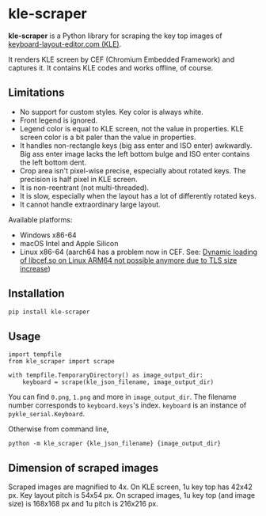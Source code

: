 # kle-scraper

**kle-scraper** is a Python library for scraping the key top images of 
[keyboard-layout-editor.com (KLE)](http://www.keyboard-layout-editor.com/).

It renders KLE screen by CEF (Chromium Embedded Framework) and captures it. 
It contains KLE codes and works offline, of course.

## Limitations

- No support for custom styles. Key color is always white.
- Front legend is ignored.
- Legend color is equal to KLE screen, not the value in properties. KLE screen color is 
a bit paler than the value in properties.
- It handles non-rectangle keys (big ass enter and ISO enter) awkwardly. Big ass enter image 
lacks the left bottom bulge and ISO enter contains the left bottom dent.
- Crop area isn't pixel-wise precise, especially about rotated keys. The precision is half pixel 
in KLE screen.
- It is non-reentrant (not multi-threaded).
- It is slow, especially when the layout has a lot of differently rotated keys.
- It cannot handle extraordinary large layout.

Available platforms:

- Windows x86-64
- macOS Intel and Apple Silicon
- Linux x86-64 (aarch64 has a problem now in CEF. See: [Dynamic loading of libcef.so on Linux ARM64 not possible anymore due to TLS size increase](https://github.com/chromiumembedded/cef/issues/3803))

## Installation

```bash
pip install kle-scraper
```

## Usage

```
import tempfile
from kle_scraper import scrape

with tempfile.TemporaryDirectory() as image_output_dir:
    keyboard = scrape(kle_json_filename, image_output_dir)
```

You can find `0.png`, `1.png` and more in `image_output_dir`. The filename number corresponds to 
`keyboard.keys`'s index. `keyboard` is an instance of `pykle_serial.Keyboard`.

Otherwise from command line,

```
python -m kle_scraper {kle_json_filename} {image_output_dir}
```

## Dimension of scraped images

Scraped images are magnified to 4x. On KLE screen, 1u key top has 42x42 px. 
Key layout pitch is 54x54 px. On scraped images, 1u key top (and image size) is 
168x168 px and 1u pitch is 216x216 px.
